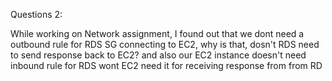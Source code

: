 Questions 2:

While working on Network assignment, I found out that we dont need a outbound rule for RDS SG connecting to EC2, why is that, dosn't RDS need to send response back to EC2? and also our EC2 instance doesn't need inbound rule for RDS wont EC2 need it for receiving response from from RD

